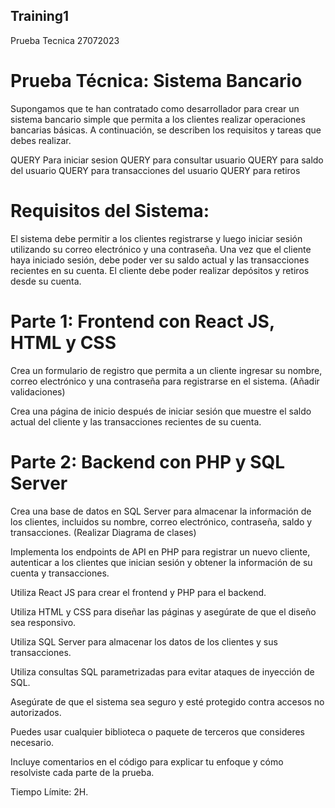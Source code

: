 ## Training1
Prueba Tecnica 27072023

# Prueba Técnica: Sistema Bancario

Supongamos que te han contratado como desarrollador para crear un sistema bancario simple que permita a los clientes realizar operaciones bancarias básicas. A continuación, se describen los requisitos y tareas que debes realizar.

QUERY Para iniciar sesion
QUERY para consultar usuario
QUERY para saldo del usuario
QUERY para transacciones del usuario
QUERY para retiros

# Requisitos del Sistema:

El sistema debe permitir a los clientes registrarse y luego iniciar sesión utilizando su correo electrónico y una contraseña.
Una vez que el cliente haya iniciado sesión, debe poder ver su saldo actual y las transacciones recientes en su cuenta.
El cliente debe poder realizar depósitos y retiros desde su cuenta.

# Parte 1: Frontend con React JS, HTML y CSS

Crea un formulario de registro que permita a un cliente ingresar su nombre, correo electrónico y una contraseña para registrarse en el sistema. (Añadir validaciones)

Crea una página de inicio después de iniciar sesión que muestre el saldo actual del cliente y las transacciones recientes de su cuenta.

# Parte 2: Backend con PHP y SQL Server

Crea una base de datos en SQL Server para almacenar la información de los clientes, incluidos su nombre, correo electrónico, contraseña, saldo y transacciones. (Realizar Diagrama de clases)

Implementa los endpoints de API en PHP para registrar un nuevo cliente, autenticar a los clientes que inician sesión y obtener la información de su cuenta y transacciones.

Utiliza React JS para crear el frontend y PHP para el backend.

Utiliza HTML y CSS para diseñar las páginas y asegúrate de que el diseño sea responsivo.

Utiliza SQL Server para almacenar los datos de los clientes y sus transacciones.

Utiliza consultas SQL parametrizadas para evitar ataques de inyección de SQL.

Asegúrate de que el sistema sea seguro y esté protegido contra accesos no autorizados.

Puedes usar cualquier biblioteca o paquete de terceros que consideres necesario.

Incluye comentarios en el código para explicar tu enfoque y cómo resolviste cada parte de la prueba.

Tiempo Límite: 2H.
